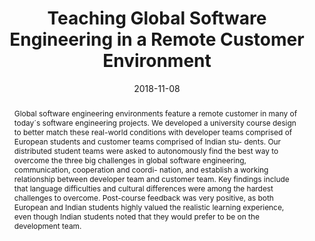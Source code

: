 ---
abstract: Global software engineering environments feature a remote customer in many
  of today´s software engineering projects. We developed a university course design
  to better match these real-world conditions with developer teams comprised of European
  students and customer teams comprised of Indian stu- dents. Our distributed student
  teams were asked to autonomously find the best way to overcome the three big challenges
  in global software engineering, communication, cooperation and coordi- nation, and
  establish a working relationship between developer team and customer team. Key findings
  include that language difficulties and cultural differences were among the hardest
  challenges to overcome. Post-course feedback was very positive, as both European
  and Indian students highly valued the realistic learning experience, even though
  Indian students noted that they would prefer to be on the development team.
authors:
- Raoul Vallon
- Paul Spiesberger
- Markus Zoffi
- Christina Zrelski
- Christoph Dräger
- Thomas Grechenig
date: '2018-11-08'
featured: false
links:
- name: Publik
  url: https://publik.tuwien.ac.at/showentry.php?ID=278493&lang=2
publication: 'Talk: 2018 IEEE 10th International Conference on Engineering Education
  (ICEED), Kuala Lumpur, Malaysia; 11-08-2018 - 11-09-2018; in: "Proceedings of the
  2018 IEEE 10th International Conference on Engineering Education (ICEED)", IEEE,
  (2018), ISBN: 978-1-5386-6847-4; 63 - 68'
publication_types:
- '1'
publishDate: '2018-11-08'
title: Teaching Global Software Engineering in a Remote Customer Environment
url_pdf: ''
---